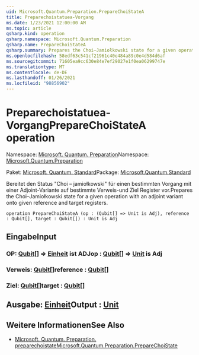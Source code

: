 ```yaml
---
uid: Microsoft.Quantum.Preparation.PrepareChoiStateA
title: Preparechoistatuea-Vorgang
ms.date: 1/23/2021 12:00:00 AM
ms.topic: article
qsharp.kind: operation
qsharp.namespace: Microsoft.Quantum.Preparation
qsharp.name: PrepareChoiStateA
qsharp.summary: Prepares the Choi–Jamiołkowski state for a given operation with an adjoint variant onto given reference and target registers.
ms.openlocfilehash: 58edf63c541cf21961c40e484a89c0e4d584d6af
ms.sourcegitcommit: 71605ea9cc630e84e7ef29027e1f0ea06299747e
ms.translationtype: MT
ms.contentlocale: de-DE
ms.lasthandoff: 01/26/2021
ms.locfileid: "98856902"
---
```

# <a name="preparechoistatea-operation"></a><span data-ttu-id="6a9c3-102">Preparechoistatuea-Vorgang</span><span class="sxs-lookup"><span data-stu-id="6a9c3-102">PrepareChoiStateA operation</span></span>

<span data-ttu-id="6a9c3-103">Namespace: [Microsoft. Quantum. Preparation](xref:Microsoft.Quantum.Preparation)</span><span class="sxs-lookup"><span data-stu-id="6a9c3-103">Namespace: [Microsoft.Quantum.Preparation](xref:Microsoft.Quantum.Preparation)</span></span>

<span data-ttu-id="6a9c3-104">Paket: [Microsoft. Quantum. Standard](https://nuget.org/packages/Microsoft.Quantum.Standard)</span><span class="sxs-lookup"><span data-stu-id="6a9c3-104">Package: [Microsoft.Quantum.Standard](https://nuget.org/packages/Microsoft.Quantum.Standard)</span></span>


<span data-ttu-id="6a9c3-105">Bereitet den Status "Choi – jamiołkowski" für einen bestimmten Vorgang mit einer Adjoint-Variante auf bestimmte Verweis-und Ziel Register vor.</span><span class="sxs-lookup"><span data-stu-id="6a9c3-105">Prepares the Choi–Jamiołkowski state for a given operation with an adjoint variant onto given reference and target registers.</span></span>

```qsharp
operation PrepareChoiStateA (op : (Qubit[] => Unit is Adj), reference : Qubit[], target : Qubit[]) : Unit is Adj
```


## <a name="input"></a><span data-ttu-id="6a9c3-106">Eingabe</span><span class="sxs-lookup"><span data-stu-id="6a9c3-106">Input</span></span>

### <a name="op--qubit--unit--is-adj"></a><span data-ttu-id="6a9c3-107">OP: [Qubit](xref:microsoft.quantum.lang-ref.qubit)[] => [Einheit](xref:microsoft.quantum.lang-ref.unit)  ist ADJ</span><span class="sxs-lookup"><span data-stu-id="6a9c3-107">op : [Qubit](xref:microsoft.quantum.lang-ref.qubit)[] => [Unit](xref:microsoft.quantum.lang-ref.unit)  is Adj</span></span>




### <a name="reference--qubit"></a><span data-ttu-id="6a9c3-108">Verweis: [Qubit](xref:microsoft.quantum.lang-ref.qubit)[]</span><span class="sxs-lookup"><span data-stu-id="6a9c3-108">reference : [Qubit](xref:microsoft.quantum.lang-ref.qubit)[]</span></span>




### <a name="target--qubit"></a><span data-ttu-id="6a9c3-109">Ziel: [Qubit](xref:microsoft.quantum.lang-ref.qubit)[]</span><span class="sxs-lookup"><span data-stu-id="6a9c3-109">target : [Qubit](xref:microsoft.quantum.lang-ref.qubit)[]</span></span>





## <a name="output--unit"></a><span data-ttu-id="6a9c3-110">Ausgabe: [Einheit](xref:microsoft.quantum.lang-ref.unit)</span><span class="sxs-lookup"><span data-stu-id="6a9c3-110">Output : [Unit](xref:microsoft.quantum.lang-ref.unit)</span></span>



## <a name="see-also"></a><span data-ttu-id="6a9c3-111">Weitere Informationen</span><span class="sxs-lookup"><span data-stu-id="6a9c3-111">See Also</span></span>

- [<span data-ttu-id="6a9c3-112">Microsoft. Quantum. Preparation. preparechoistate</span><span class="sxs-lookup"><span data-stu-id="6a9c3-112">Microsoft.Quantum.Preparation.PrepareChoiState</span></span>](xref:Microsoft.Quantum.Preparation.PrepareChoiState)